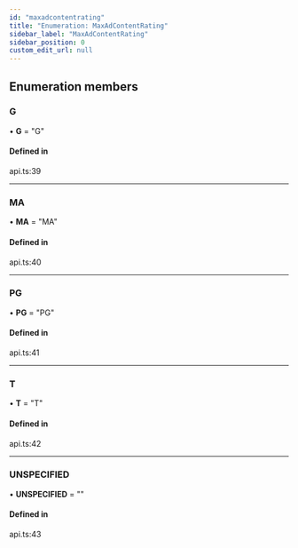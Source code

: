 ```yaml
---
id: "maxadcontentrating"
title: "Enumeration: MaxAdContentRating"
sidebar_label: "MaxAdContentRating"
sidebar_position: 0
custom_edit_url: null
---
```


## Enumeration members

### G

• **G** = "G"

#### Defined in

api.ts:39

___

### MA

• **MA** = "MA"

#### Defined in

api.ts:40

___

### PG

• **PG** = "PG"

#### Defined in

api.ts:41

___

### T

• **T** = "T"

#### Defined in

api.ts:42

___

### UNSPECIFIED

• **UNSPECIFIED** = ""

#### Defined in

api.ts:43
